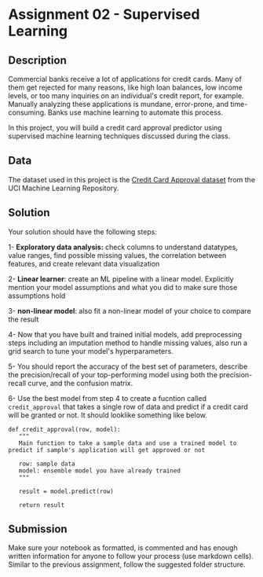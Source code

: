 # Assignment 02 - Supervised Learning


## Description

Commercial banks receive a lot of applications for credit cards. Many of them get rejected for many reasons, like high loan balances, low income levels, or too many inquiries on an individual's credit report, for example. Manually analyzing these applications is mundane, error-prone, and time-consuming. Banks use machine learning to automate this process.

In this project, you will build a credit card approval predictor using supervised machine learning techniques discussed during the class.


## Data

The dataset used in this project is the [Credit Card Approval dataset](http://archive.ics.uci.edu/ml/datasets/credit+approval) from the UCI Machine Learning Repository.


## Solution

Your solution should have the following steps:

1- **Exploratory data analysis:** check columns to understand datatypes, value ranges, find possible missing values, the correlation between features, and create relevant data visualization

2- **Linear learner**: create an ML pipeline with a linear model. Explicitly mention your model assumptions and what you did to make sure those assumptions hold

3- **non-linear model**: also fit a non-linear model of your choice to compare the result

4-  Now that you have built and trained initial models, add preprocessing steps including an imputation method to handle missing values, also run a grid search to tune your model's hyperparameters. 

5- You should report the accuracy of the best set of parameters, describe the precision/recall of your top-performing model using both the precision-recall curve, and the confusion matrix.

6- Use the best model from step 4 to create a fucntion called `credit_approval` that takes a single row of data and predict if a credit card will be granted or not. It should looklike something like below.

```
def credit_approval(row, model):
   """
   Main function to take a sample data and use a trained model to predict if sample's application will get approved or not

   row: sample data
   model: ensemble model you have already trained
   """
   
   result = model.predict(row)
   
   return result

```


## Submission
Make sure your notebook as formatted, is commented and has enough written information for anyone to follow your process (use markdown cells). 
Similar to the previous assignment, follow the suggested folder structure.